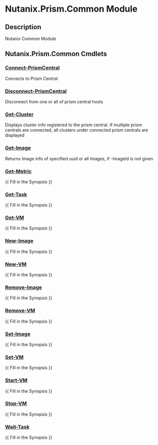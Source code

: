 ﻿---
Module Name: Nutanix.Prism.Common
Module Guid: 90f6d4c4-e5b2-4ce4-9d79-6b6afefe9aa6
Download Help Link: https://raw.githubusercontent.com/jaekwonpark/docs/master/cmdlet-help/
Help Version: 0.0.0.32
Locale: en-US
---

# Nutanix.Prism.Common Module
## Description
Nutanix Common Module

## Nutanix.Prism.Common Cmdlets
### [Connect-PrismCentral](Connect-PrismCentral.md)
Connects to Prism Central

### [Disconnect-PrismCentral](Disconnect-PrismCentral.md)
Disconnect from one or all of prism central hosts

### [Get-Cluster](Get-Cluster.md)
Displays cluster info registered to the prism central. If multiple prism centrals are connected, all clusters under connected prism centrals are displayed

### [Get-Image](Get-Image.md)
Returns Image info of specified uuid or all Images, if -ImageId is not given

### [Get-Metric](Get-Metric.md)
{{ Fill in the Synopsis }}

### [Get-Task](Get-Task.md)
{{ Fill in the Synopsis }}

### [Get-VM](Get-VM.md)
{{ Fill in the Synopsis }}

### [New-Image](New-Image.md)
{{ Fill in the Synopsis }}

### [New-VM](New-VM.md)
{{ Fill in the Synopsis }}

### [Remove-Image](Remove-Image.md)
{{ Fill in the Synopsis }}

### [Remove-VM](Remove-VM.md)
{{ Fill in the Synopsis }}

### [Set-Image](Set-Image.md)
{{ Fill in the Synopsis }}

### [Set-VM](Set-VM.md)
{{ Fill in the Synopsis }}

### [Start-VM](Start-VM.md)
{{ Fill in the Synopsis }}

### [Stop-VM](Stop-VM.md)
{{ Fill in the Synopsis }}

### [Wait-Task](Wait-Task.md)
{{ Fill in the Synopsis }}


